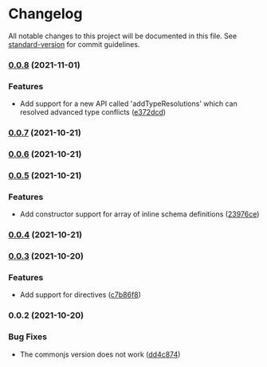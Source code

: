 # Changelog

All notable changes to this project will be documented in this file. See [standard-version](https://github.com/conventional-changelog/standard-version) for commit guidelines.

### [0.0.8](https://github.com/nicolasdao/graphql-schemax/compare/v0.0.7...v0.0.8) (2021-11-01)


### Features

* Add support for a new API called 'addTypeResolutions' which can resolved advanced type conflicts ([e372dcd](https://github.com/nicolasdao/graphql-schemax/commit/e372dcd19d478af431d9f4a9cfd556bbc3d99e83))

### [0.0.7](https://github.com/nicolasdao/graphql-schemax/compare/v0.0.6...v0.0.7) (2021-10-21)

### [0.0.6](https://github.com/nicolasdao/graphql-schemax/compare/v0.0.5...v0.0.6) (2021-10-21)

### [0.0.5](https://github.com/nicolasdao/graphql-schemax/compare/v0.0.4...v0.0.5) (2021-10-21)


### Features

* Add constructor support for array of inline schema definitions ([23976ce](https://github.com/nicolasdao/graphql-schemax/commit/23976ce9999d705131297c97988ff2bcefa8d041))

### [0.0.4](https://github.com/nicolasdao/graphql-schemax/compare/v0.0.3...v0.0.4) (2021-10-21)

### [0.0.3](https://github.com/nicolasdao/graphql-schemax/compare/v0.0.2...v0.0.3) (2021-10-20)


### Features

* Add support for directives ([c7b86f8](https://github.com/nicolasdao/graphql-schemax/commit/c7b86f8626b606f857b1ea9839e93af96a29abca))

### 0.0.2 (2021-10-20)


### Bug Fixes

* The commonjs version does not work ([dd4c874](https://github.com/nicolasdao/graphql-schemax/commit/dd4c874a5594ed8372ab4ab6ec96d71cda60a553))
